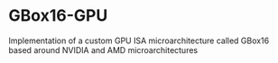# GBox16-GPU
Implementation of a custom GPU ISA microarchitecture called GBox16 based around NVIDIA and AMD microarchitectures
